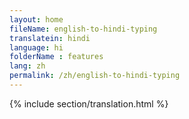 ```yaml
--- 
layout: home 
fileName: english-to-hindi-typing
translatein: hindi
language: hi
folderName : features
lang: zh
permalink: /zh/english-to-hindi-typing
---
```

{% include section/translation.html %}